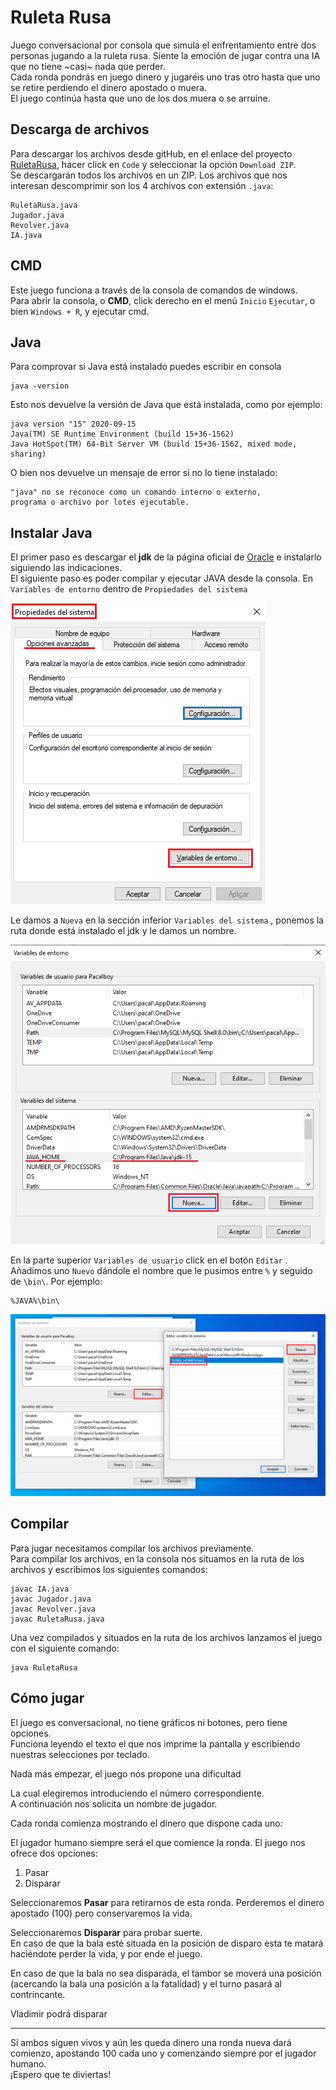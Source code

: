 
# Ruleta Rusa

Juego conversacional por consola que simula el enfrentamiento entre dos personas jugando a la ruleta rusa. 
Siente la emoción de jugar contra una IA que no tiene ~casi~ nada que perder.  
Cada ronda pondrás en juego dinero y jugaréis uno tras otro hasta que uno se retire perdiendo el dinero apostado o muera.  
El juego continúa hasta que uno de los dos muera o se arruine.  


## Descarga de archivos
Para descargar los archivos desde gitHub, en el enlace del proyecto [RuletaRusa], hacer click en `Code` y seleccionar la opción `Download ZIP`.  
Se descargarán todos los archivos en un ZIP. Los archivos que nos interesan descomprimir son los 4 archivos con extensión `.java`:
~~~
RuletaRusa.java
Jugador.java
Revolver.java
IA.java
~~~

[RuletaRusa]: https://github.com/AlvaroJimenezMedina/RuletaRusa


## CMD
Este juego funciona a través de la consola de comandos de windows.  
Para abrir la consola, o  **CMD**, click derecho en el menú `Inicio` `Ejecutar`, o bien `Windows + R`, y ejecutar cmd.


## Java
Para comprovar si Java está instalado puedes escribir en consola 
~~~
java -version
~~~
Esto nos devuelve la versión de Java que está instalada, como por ejemplo:
~~~
java version "15" 2020-09-15
Java(TM) SE Runtime Environment (build 15+36-1562)
Java HotSpot(TM) 64-Bit Server VM (build 15+36-1562, mixed mode, sharing)
~~~
O bien nos devuelve un mensaje de error si no lo tiene instalado:
~~~
"java" no se reconoce como un comando interno o externo,
programa o archivo por lotes ejecutable.
~~~

## Instalar Java
El primer paso es descargar el **jdk** de la página oficial de [Oracle] e instalarlo siguiendo las indicaciones.  
El siguiente paso es poder compilar y ejecutar JAVA desde la consola.
En `Variables de entorno` dentro de `Propiedades del sistema`

![](/Imagenes/1.png)  

Le damos a `Nueva` en la sección inferior `Variables del sistema` , ponemos la ruta donde está instalado el jdk y le damos un nombre.

![](/Imagenes/2.png)

En la parte superior `Variables de usuario` click en el botón  `Editar` .  
Añadimos uno `Nuevo` dándole el nombre que le pusimos entre `%` y seguido de `\bin\`. Por ejemplo:
~~~
%JAVA%\bin\
~~~
![](/Imagenes/3.png)


[Oracle]: https://www.oracle.com/es/java/technologies/javase-downloads.html
## Compilar
Para jugar necesitamos compilar los archivos previamente.  
Para compilar los archivos, en la consola nos situamos en la ruta de los archivos y escribimos los siguientes comandos:
~~~
javac IA.java
javac Jugador.java
javac Revolver.java
javac RuletaRusa.java
~~~

Una vez compilados y situados en la ruta de los archivos lanzamos el juego con el siguiente comando:
~~~
java RuletaRusa
~~~

## Cómo jugar
El juego es conversacional, no tiene gráficos ni botones, pero tiene opciones.  
Funciona leyendo el texto el que nos imprime la pantalla y escribiendo nuestras selecciones por teclado.  
  
  
Nada más empezar, el juego nos propone una dificultad  

La cual elegiremos introduciendo el número correspondiente.  
A continuación nos solicita un nombre de jugador.

Cada ronda comienza mostrando el dinero que dispone cada uno:  
  

El jugador humano siempre será el que comience la ronda. El juego nos ofrece dos opciones: 

1. Pasar
2. Disparar

Seleccionaremos **Pasar** para retirarnos de esta ronda. Perderemos el dinero apostado (100) pero conservaremos la vida.   


Seleccionaremos **Disparar** para probar suerte.  
En caso de que la bala esté situada en la posición de disparo esta te matará haciéndote perder la vida, y por ende el juego.  

En caso de que la bala no sea disparada, el tambor se moverá una posición (acercando la bala una posición a la fatalidad) y el turno pasará al contrincante. 
 
Vladimir podrá disparar 

---
Si ambos siguen vivos y aún les queda dinero una ronda nueva dará comienzo, apostando 100 cada uno y comenzando siempre por el jugador humano.  
¡Espero que te diviertas!
